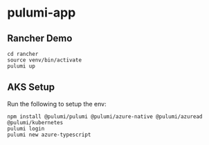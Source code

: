 # pulumi-app

## Rancher Demo

```
cd rancher
source venv/bin/activate
pulumi up
```

## AKS Setup
Run the following to setup the env:

```
npm install @pulumi/pulumi @pulumi/azure-native @pulumi/azuread @pulumi/kubernetes 
pulumi login
pulumi new azure-typescript

```


